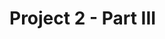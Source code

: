 <!-- 
This is the README file for Part III of Project 2 in the IC course. 
-->
# Project 2 - Part III
